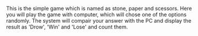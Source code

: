 This is the simple game which is named as stone, paper and scessors. Here you will play the game with computer, which will chose one of the options randomly.
The system will compair your answer with the PC and display the result as 'Drow', 'Win' and 'Lose' and count them.
